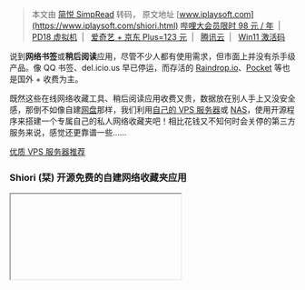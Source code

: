 > 本文由 [简悦 SimpRead](http://ksria.com/simpread/) 转码， 原文地址 [www.iplaysoft.com](https://www.iplaysoft.com/shiori.html) [哔哩大会员限时 98 元 / 年](https://www.iplaysoft.com/p/bilibili-vip)  |   [PD18 虚拟机](https://www.iplaysoft.com/go/pdpost)  |   [爱奇艺 + 京东 Plus=123 元](https://www.iplaysoft.com/news/4313)  |   [腾讯云](https://www.iplaysoft.com/go/qcloud)  |   [Win11 激活码](https://www.iplaysoft.com/windows11.html)

说到**网络书签**或**稍后阅读**应用，尽管不少人都有使用需求，但市面上并没有杀手级产品。像 QQ 书签、del.icio.us 早已停运，而存活的 [Raindrop.io](https://www.iplaysoft.com/raindrop-io.html)、[Pocket](https://www.iplaysoft.com/go/pocket) 等也是国外 + 收费为主。

既然这些在线网络收藏工具、稍后阅读应用收费又贵，数据放在别人手上又没安全感，那倒不如像自建[网盘](https://www.iplaysoft.com/tag/网盘)那样，我们利用[自己的 VPS 服务器](https://www.iplaysoft.com/go/vps)或 [NAS](https://www.iplaysoft.com/go/nas)，使用开源程序来搭建一个专属自己的私人网络收藏夹吧！相比花钱又不知何时会关停的第三方服务来说，感觉还更靠谱一些……

[优质 VPS 服务器推荐](https://www.iplaysoft.com/go/vps)

### Shiori (栞) 开源免费的自建网络收藏夹应用

<iframe>

**Shiori** 是一款[开源](https://www.iplaysoft.com/tag/开源)且免费的自建网络书签 / 稍后阅读应用（它有个奇怪的中文 / 日文名叫 “栞”，我还不知道怎么读~）。它基于 Go 语言开发，类似异次元推荐过的「[Cloudreve 网盘](https://www.iplaysoft.com/cloudreve.html)」，任何人都可将它搭建在自己的 [VPS 服务器](https://www.iplaysoft.com/go/vps) (推荐[腾讯云](https://www.iplaysoft.com/p/qcloud-sale)、[阿里云](https://www.iplaysoft.com/go/aliyun)、[Vultr](https://www.iplaysoft.com/p/vultr-promotion) 等) 或 [NAS](https://www.iplaysoft.com/go/nas) 主机上 ，并通过[浏览器](https://www.iplaysoft.com/tag/浏览器)直接访问使用。

![](https://img.iplaysoft.com/wp-content/uploads/2020/shiori/shiori_image.jpg!0x0.webp)

[Shiori](https://www.iplaysoft.com/shiori.html) 提供了一个简约精美的网页版界面，可以适配电脑和手机版显示，你可以在不同设备上随意管理你的书签收藏，支持[搜索](https://www.iplaysoft.com/tag/搜索)、加标签、设为公开分享等等操作，功能上和 Pocket 这类工具非常相近。

换句话说，使用 Shiori 你就可以免费建立一个属于自己私人的近似 **Pocket 的替代品**，而比起他们每年近 300 元的会员费用，用这些钱买自己的[服务器](https://www.iplaysoft.com/tag/服务器)和[域名](https://www.iplaysoft.com/go/domain)它不更香么？！

![](https://img.iplaysoft.com/wp-content/uploads/2020/shiori/shiori_screenshot.jpg!0x0.webp)

当然，这是网络收藏夹 / 稍后阅读工具，并不是「浏览器收藏夹同步工具」，需要浏览器收藏夹同步的可以[去看看 EverSync](https://www.iplaysoft.com/eversync.html)。

### 提供浏览器扩展

除了服务端，Shiori 也配套了**浏览器扩展**，可以让你「一键收藏内容」，你可以像 Raindrop、Pocket 等服务那样，直接点击就能一键将网址和内容收藏到你自己的 Shiori 里面去，使用上非常方便，体验也很不错。

![](https://img.iplaysoft.com/wp-content/uploads/2020/shiori/shiori_extension.png!0x0.webp)

不过 Shiori 的浏览器扩展并没有上架到 [Chrome](https://www.iplaysoft.com/google-chrome.html) 和 [FireFox](https://www.iplaysoft.com/firefox.html) 的扩展商店，仅提供源代码下载。你下载之后，需要勾选 Chrome 的开发者模式，把代码文件夹拖放过去安装即可。而 Firefox 则提供了 .xpi 扩展文件，也是拖放即可安装。

### 数据握保存在自己手上，更有安全感

而且，Shiori 所有的数据都是保存在你自己的[服务器](https://www.iplaysoft.com/tag/服务器)上的，除非你删掉它，否则就能一直永久免费使用，既不必担心服务会被突然关停，或者收藏数据被泄露 / 被删除，也不必每月每年为此去支付不菲的 VIP 会员费用了。

相比 [OneNote](https://www.iplaysoft.com/onenote.html)、[印象笔记](https://www.iplaysoft.com/yinxiangbiji.html)等一系列笔记类工具，Shiori (栞) 更加专注于「网络收藏夹」或者「稍后阅读」这样的功能，将收藏的书签和你自己撰写的笔记分开存储也更利于提高[效率](https://www.iplaysoft.com/tag/效率)。

![](https://img.iplaysoft.com/wp-content/uploads/2020/shiori/shiori_reader.png!0x0.webp)

### Shiori 安装方法：

Shiori 支持搭建在 [Linux](https://www.iplaysoft.com/os/linux-platform) 和 Windows 系统主机上。个人推荐[阿里云](https://www.iplaysoft.com/go/aliyun)、[腾讯云](https://www.iplaysoft.com/go/qcloud)、[Vultr](https://www.iplaysoft.com/go/vultr)、[般佤工](https://www.iplaysoft.com/go/bandwagon)、或 [UCloud](https://www.iplaysoft.com/go/ucloud) 的机器。下面是 Linux 通过 Docker 安装 Shiori 的简易教程。

#### 安装 Docker

```
#CentOS 7、Debian、Ubuntu 安装 Docker
curl -sSL https://get.docker.com/ | sh
systemctl start docker
systemctl enable docker
```

#### 拉取 shiori 镜像并启动

```
docker run -d --name shiori --restart=always -p 8080:8080 -v ~/shiori:/srv/shiori radhifadlillah/shiori
```

安装好之后，访问服务器的 IP 地址：`http://ip:8080`，初始管理员用户名和密码为 `shiori` 和 `gopher`。

#### 配置开机启动 shiori 服务：

如需配置开启启动，可参考以下配置，放置到 /etc/systemd/system/shiori.service

```
[Unit]
Description=Shiori container
After=docker.service

[Service]
Restart=always
ExecStartPre=-/usr/bin/docker rm shiori-1
ExecStart=/usr/bin/docker run \
--rm \
--name shiori-1 \
-p 8080:8080 \
-v /srv/machines/shiori:/srv/shiori \
radhifadlillah/shiori
ExecStop=/usr/bin/docker stop -t 2 shiori-1

[Install]
WantedBy=multi-user.target
```

#### 启动 shiori

```
systemctl enable --now shiori
```

值得注意的是，你需要在防火土啬和安全组规则 (如果有) 里放行 8080 端口，才能正常访问。如需[绑定域名](https://www.iplaysoft.com/go/domain)，则需要使用 Nginx 或 Caddy 进行反向代理，具体配置需参考网上的反代教程。简单点的话，你也可以安装使用「[宝塔面板](https://www.iplaysoft.com/go/btmb)」，它里面就有 “设置反向代理” 功能。目标 URL 填写为：`http://127.0.0.1:8080`，发送域名填写 `$host` 即可。

### Shiori 网络书签管理器的功能特点：

*   支持网页书签收藏的增删改
*   可以导入 Pocket、Netscape 的书签内容
*   服务端由 Go 语言开发，可视为绿色的命令行应用
*   既提供简约精美的 WEB [网页](https://www.iplaysoft.com/tag/网页)版界面，同时也支持命令行操作
*   支持将数据保存到 Sqlite3、PostgreSQL、MySQL 等数据库
*   默认情况下，shiori 可以解析出网页的文章主体内容保存，并可以离线阅读
*   浏览器扩展支持 [Chrome](https://www.iplaysoft.com/google-chrome.html) 和 [FireFox](https://www.iplaysoft.com/firefox.html)

### 总结：

自建的 **Shiori** 服务器端 (网页版) 可以支持手机和电脑访问使用，跨[浏览器](https://www.iplaysoft.com/tag/浏览器)跨设备都能访问使用你自己的书签，基本上相当于一个专属的 Pocket 稍后阅读工具的克隆替代品了！

而且 Shiori 是开源且完全免费的，所以如果你有网络[收藏夹](https://www.iplaysoft.com/tag/收藏夹)的需求，而又有自己的 [VPS 服务器](https://www.iplaysoft.com/go/vps)，以及喜欢动手的乐趣，那么试试搭建一个吧。从此，你的服务器又多了一项新用途了。

### 相关文件下载地址

官方网站：[访问](https://github.com/go-shiori/shiori)  
软件性质：免费开源  
相关工具：[EverSync 书签同步](https://www.iplaysoft.com/eversync.html)  |  [MaoXian - 将网页保存到本地](https://www.iplaysoft.com/maoxian-web-clipper.html)  |  [方片收集](https://www.iplaysoft.com/funpin.html)

[下载 Shiori 服务器端](https://dl.iplaysoft.com/files/5298.html)  |  [下载浏览器扩展](https://dl.iplaysoft.com/files/5299.html)  |  [更多网站相关](https://www.iplaysoft.com/tag/网站)  |  [书签相关](https://www.iplaysoft.com/tag/书签)